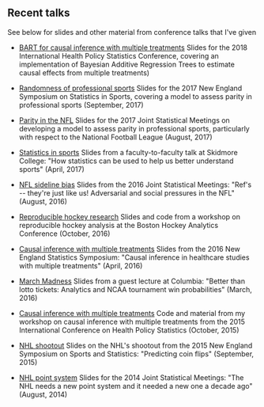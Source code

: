 

## Recent talks

See below for slides and other material from conference talks that I've given


- [BART for causal inference with multiple treatments](https://statsbylopez.github.io/ICHPS%202018/ICHPS2018.html) Slides for the 2018 International Health Policy Statistics Conference, covering an implementation of Bayesian Additive Regression Trees to estimate causal effects from multiple treatments)

- [Randomness of professional sports](https://statsbylopez.github.io/NESSIS2017_files/NESSIS_2017.html#how-often-does-the-best-team-win) Slides for the 2017 New England Symposium on Statistics in Sports, covering a model to assess parity in professional sports (September, 2017)

- [Parity in the NFL](https://statsbylopez.github.io/JSM2017_files/JSM2017.html) Slides for the 2017 Joint Statistical Meetings on developing a model to assess parity in professional sports, particularly with respect to the National Football League (August, 2017)

- [Statistics in sports](https://dl.dropboxusercontent.com/u/42748635/All%20sport%20talk/Slides.FtoFtalk.html#1) Slides from a faculty-to-faculty talk at Skidmore College: "How statistics can be used to help us better understand sports" (April, 2017)

- [NFL sideline bias](https://statsbylopez.github.io/Slides/jsm16/Slides.JSM.html#1) Slides from the 2016 Joint Statistical Meetings: "Ref's -- they're just like us!  Adversarial and social pressures in the NFL" (August, 2016)

- [Reproducible hockey research](https://github.com/statsbylopez/Boston-Hockey-Analytics-16/blob/master/BOSHAC.pdf) Slides and code from a workshop on reproducible hockey analysis at the Boston Hockey Analytics Conference (October, 2016)

- [Causal inference with multiple treatments](https://statsbylopez.github.io/Slides/talk_NESS_2016.ppt) Slides from the 2016 New England Statistics Symposium: "Causal inference in healthcare studies with multiple treatments" (April, 2016)

- [March Madness](https://statsbylopez.files.wordpress.com/2016/03/columbia_ml_2016.pdf) Slides from a guest lecture at Columbia: "Better than lotto tickets: Analytics and NCAA tournament win probabilities" (March, 2016)

- [Causal inference with multiple treatments](https://github.com/statsbylopez/ICHPS) Code and material from my workshop on causal inference with multiple treatments from the 2015 International Conference on Health Policy Statistics (October, 2015)

- [NHL shootout](https://dl.dropboxusercontent.com/u/42748635/NESSIS.hockey/Slides.NESSIS.html#1) Slides on the NHL's shootout from the 2015 New England Symposium on Sports and Statistics: "Predicting coin flips" (September, 2015)

- [NHL point system](https://statsbylopez.files.wordpress.com/2014/08/jsm2014_nhl.pdf) Slides for the 2014 Joint Statistical Meetings: "The NHL needs a new point system and it needed a new one a decade ago" (August, 2014)




